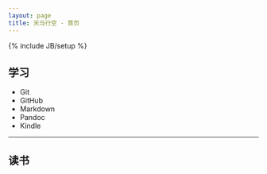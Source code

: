 ```yaml
---
layout: page
title: 天马行空 - 首页 
---
```

{% include JB/setup %}

## 学习
* Git
* GitHub
* Markdown
* Pandoc
* Kindle

---
## 读书 







